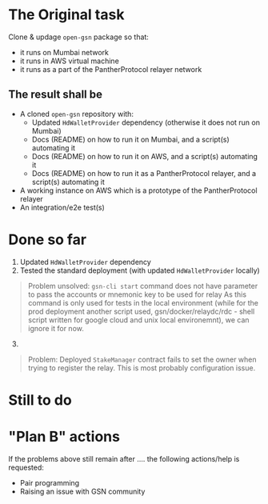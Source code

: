 # The Original task
Clone & updage `open-gsn` package so that:
- it runs on Mumbai network
- it runs in AWS virtual machine
- it runs as a part of the PantherProtocol relayer network

## The result shall be
- A cloned `open-gsn` repository with:
    - Updated `HdWalletProvider` dependency (otherwise it does not run on Mumbai)
    - Docs (README) on how to run it on Mumbai, and a script(s) automating it
    - Docs (README) on how to run it on AWS, and a script(s) automating it
    - Docs (README) on how to run it as a PantherProtocol relayer, and a script(s) automating it
- A working instance on AWS which is a prototype of the PantherProtocol relayer
- An integration/e2e test(s)

# Done so far
1. Updated `HdWalletProvider` dependency
2. Tested the standard deployment (with updated `HdWalletProvider` locally)
> Problem unsolved:
> `gsn-cli start` command does not have parameter to pass the accounts or mnemonic key to be used for relay
> As this command is only used for tests in the local environment (while for the prod deployment another script used, gsn/docker/relaydc/rdc - shell script written for google cloud and unix local environemnt), we can ignore it for now.
3. 
> 
> Problem:
> Deployed `StakeManager` contract fails to set the owner when trying to register the relay. This is most probably configuration issue.

# Still to do

# "Plan B" actions
If the problems above still remain after .... the following actions/help is requested:
- Pair programming
- Raising an issue with GSN community
